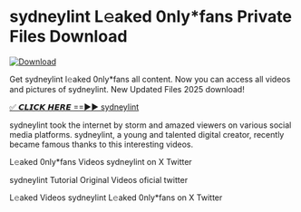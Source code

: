 # sydneylint L𝚎aked 0nly*fans Private Files Download

[![Download](https://i.imgur.com/PoXn3jX.png)](https://mediafirer.com/sydneylint)

Get sydneylint l𝚎aked 0nly*fans all content. Now you can access all videos and pictures of sydneylint. New Updated Files 2025 download!

[✅ 𝘾𝙇𝙄𝘾𝙆 𝙃𝙀𝙍𝙀 ==►► sydneylint](https://mediafirer.com/sydneylint)

sydneylint took the internet by storm and amazed viewers on various social media platforms. sydneylint, a young and talented digital creator, recently became famous thanks to this interesting videos.

L𝚎aked 0nly*fans Videos sydneylint on X Twitter

sydneylint Tutorial Original Videos oficial twitter

L𝚎aked Videos sydneylint L𝚎aked 0nly*fans on X Twitter